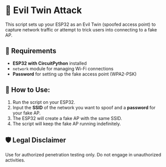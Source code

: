 # 🧠 Evil Twin Attack

This script sets up your ESP32 as an Evil Twin (spoofed access point) to capture network traffic or attempt to trick users into connecting to a fake AP.

## 🔧 Requirements
- **ESP32 with CircuitPython** installed
- `network` module for managing Wi-Fi connections
- **Password** for setting up the fake access point (WPA2-PSK)

## 🎯 How to Use:
1. Run the script on your ESP32.
2. Input the **SSID** of the network you want to spoof and a **password** for your fake AP.
3. The ESP32 will create a fake AP with the same SSID.
4. The script will keep the fake AP running indefinitely.

## 🛡 Legal Disclaimer
Use for authorized penetration testing only. Do not engage in unauthorized activities.
